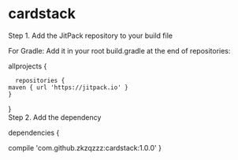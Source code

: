 # cardstack

Step 1. Add the JitPack repository to your build file

For Gradle: Add it in your root build.gradle at the end of repositories:

allprojects {

      repositories {
	maven { url 'https://jitpack.io' }
	}
}				
Step 2. Add the dependency

dependencies {

   compile 'com.github.zkzqzzz:cardstack:1.0.0'
}
